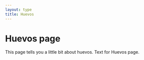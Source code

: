 ```yaml
---
layout: type
title: Huevos
---
```

# Huevos page

This page tells you a little bit about huevos. Text for Huevos page.

